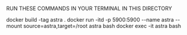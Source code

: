 RUN THESE COMMANDS IN YOUR TERMINAL IN THIS DIRECTORY

docker build -tag astra .
docker run -itd -p 5900:5900 --name astra --mount source=astra,target=/root astra bash
docker exec -it astra bash
